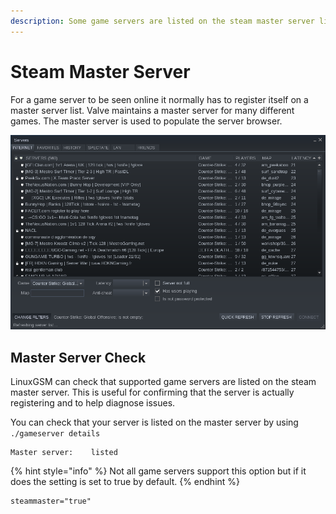 ```yaml
---
description: Some game servers are listed on the steam master server list
---
```


# Steam Master Server

For a game server to be seen online it normally has to register itself on a master server list. Valve maintains a master server for many different games. The master server is used to populate the server browser.

![](../.gitbook/assets/screenshot-from-2019-06-09-23-48-11.png)

## Master Server Check

LinuxGSM can check that supported game servers are listed on the steam master server. This is useful for confirming that the server is actually registering and to help diagnose issues.

You can check that your server is listed on the master server by using `./gameserver details` 

```text
Master server:    listed
```

{% hint style="info" %}
Not all game servers support this option but if it does the setting is set to true by default. 
{% endhint %}

```text
steammaster="true"
```

